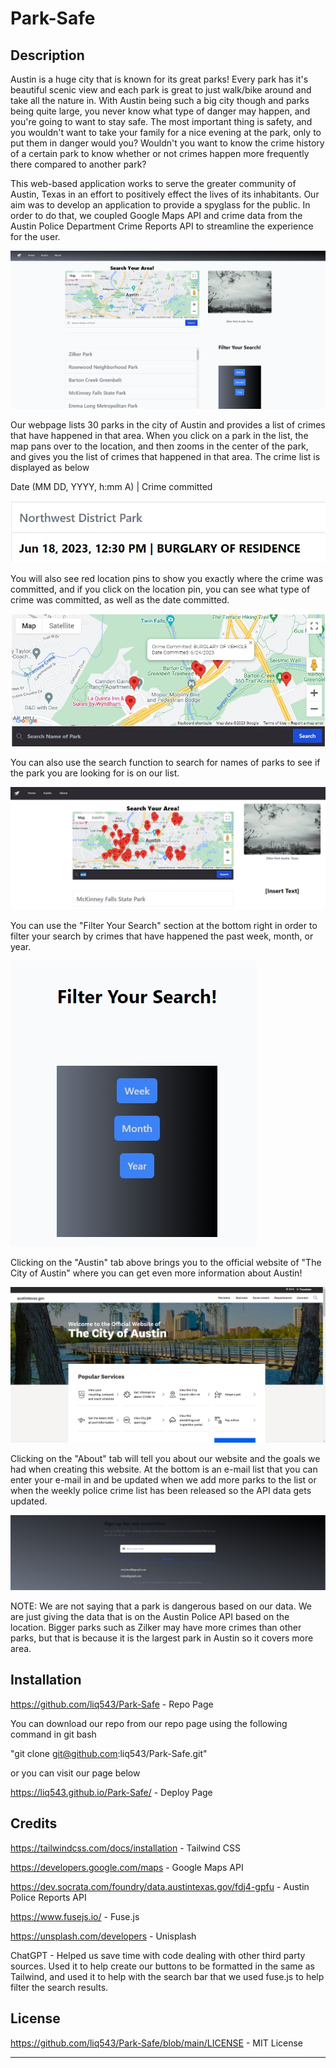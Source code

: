 # Park-Safe

## Description
Austin is a huge city that is known for its great parks! Every park has it's beautiful scenic view and each park is great to just walk/bike around and take all the nature in. With Austin being such a big city though and parks being quite large, you never know what type of danger may happen, and you're going to want to stay safe. The most important thing is safety, and you wouldn't want to take your family for a nice evening at the park, only to put them in danger would you? Wouldn't you want to know the crime history of a certain park to know whether or not crimes happen more frequently there compared to another park?

This web-based application works to serve the greater community of Austin, Texas in an effort to positively effect the lives of its inhabitants. Our aim was to develop an application to provide a spyglass for the public. In order to do that, we coupled Google Maps API and crime data from the Austin Police Department Crime Reports API to streamline the experience for the user.

<img src="./assets/images/read-me-img4.jpg"/>

Our webpage lists 30 parks in the city of Austin and provides a list of crimes that have happened in that area. When you click on a park in the list, the map pans over to the location, and then zooms in the center of the park, and gives you the list of crimes that happened in that area. The crime list is displayed as below

Date (MM DD, YYYY, h:mm A) | Crime committed

<img src="./assets/images/read-me-img1.jpg"/>

You will also see red location pins to show you exactly where the crime was committed, and if you click on the location pin, you can see what type of crime was committed, as well as the date committed.

<img src="./assets/images/read-me-img2.jpg"/>

You can also use the search function to search for names of parks to see if the park you are looking for is on our list.

<img src="./assets/images/read-me-img3.jpg"/>

You can use the "Filter Your Search" section at the bottom right in order to filter your search by crimes that have happened the past week, month, or year.

<img src="./assets/images/read-me-img7.jpg"/>

Clicking on the "Austin" tab above brings you to the official website of "The City of Austin" where you can get even more information about Austin!

<img src="./assets/images/read-me-img5.jpg"/>

Clicking on the "About" tab will tell you about our website and the goals we had when creating this website. At the bottom is an e-mail list that you can enter your e-mail in and be updated when we add more parks to the list or when the weekly police crime list has been released so the API data gets updated.

<img src="./assets/images/read-me-img6.jpg"/>

NOTE: We are not saying that a park is dangerous based on our data. We are just giving the data that is on the Austin Police API based on the location. Bigger parks such as Zilker may have more crimes than other parks, but that is because it is the largest park in Austin so it covers more area.


## Installation
https://github.com/liq543/Park-Safe - Repo Page

You can download our repo from our repo page using the following command in git bash

"git clone git@github.com:liq543/Park-Safe.git"

or you can visit our page below

https://liq543.github.io/Park-Safe/ - Deploy Page


## Credits
https://tailwindcss.com/docs/installation - Tailwind CSS

https://developers.google.com/maps - Google Maps API

https://dev.socrata.com/foundry/data.austintexas.gov/fdj4-gpfu - Austin Police Reports API

https://www.fusejs.io/ - Fuse.js

https://unsplash.com/developers - Unisplash

ChatGPT - Helped us save time with code dealing with other third party sources. Used it to help create our buttons to be formatted in the same as Tailwind, and used it to help with the search bar that we used fuse.js to help filter the search results.

## License

https://github.com/liq543/Park-Safe/blob/main/LICENSE - MIT License

---